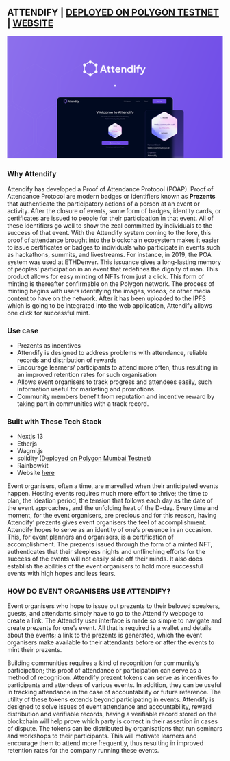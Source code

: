 ## ATTENDIFY | [DEPLOYED ON POLYGON TESTNET](https://mumbai.polygonscan.com/address/0x13dF778f88fEEcf7f653d03B42d91C6C3bDe7D89) | [WEBSITE](https://attendifyonchain.vercel.app/)

![attendify](./attendify.png)

### Why Attendify

Attendify has developed a Proof of Attendance Protocol (POAP).
Proof of Attendance Protocol are modern badges or identifiers known as **Prezents** that authenticate the participatory actions of a person at an event or activity. After the closure of events, some form of badges, identity cards, or certificates are issued to people for their participation in that event. All of these identifiers go well to show the zeal committed by individuals to the success of that event.
With the Attendify system coming to the fore, this proof of attendance brought into the blockchain ecosystem makes it easier to issue certificates or badges to individuals who participate in events such as hackathons, summits, and livestreams. For instance, in 2019, the POA system was used at ETHDenver. This issuance gives a long-lasting memory of peoples' participation in an event that redefines the dignity of man.
This product allows for easy minting of NFTs from just a click. This form of minting is thereafter confirmable on the Polygon network. The process of minting begins with users identifying the images, videos, or other media content to have on the network. After it has been uploaded to the IPFS which is going to be integrated into the web application, Attendify allows one click for successful mint.

### Use case

- Prezents as incentives
- Attendify is designed to address problems with attendance, reliable records and distribution of rewards
- Encourage learners/ participants to attend more often, thus resulting in an improved retention rates for such organisation
- Allows event organisers to track progress and attendees easily, such information useful for marketing and promotions.
- Community members benefit from reputation and incentive reward by taking part in communities with a track record.

### Built with These Tech Stack

- Nextjs 13
- Etherjs
- Wagmi.js
- solidity ([Deployed on Polygon Mumbai Testnet](https://mumbai.polygonscan.com/address/0x13dF778f88fEEcf7f653d03B42d91C6C3bDe7D89))
- Rainbowkit
- Website [here](https://attendifyonchain.vercel.app/)

Event organisers, often a time, are marvelled when their anticipated events happen. Hosting events requires much more effort to thrive; the time to plan, the ideation period, the tension that follows each day as the date of the event approaches, and the unfolding heat of the D-day. Every time and moment, for the event organisers, are precious and for this reason, having Attendify’ prezents gives event organisers the feel of accomplishment.
Attendify hopes to serve as an identity of one’s presence in an occasion. This, for event planners and organisers, is a certification of accomplishment. The prezents issued through the form of a minted NFT, authenticates that their sleepless nights and unflinching efforts for the success of the events will not easily slide off their minds. It also does establish the abilities of the event organisers to hold more successful events with high hopes and less fears.

### HOW DO EVENT ORGANISERS USE ATTENDIFY?

Event organisers who hope to issue out prezents to their beloved speakers, guests, and attendants simply have to go to the Attendify webpage to create a link. The Attendify user interface is made so simple to navigate and create prezents for one’s event. All that is required is a wallet and details about the events; a link to the prezents is generated, which the event organisers make available to their attendants before or after the events to mint their prezents.

Building communities requires a kind of recognition for community’s participation; this proof of attendance or participation can serve as a method of recognition.
Attendify prezent tokens can serve as incentives to participants and attendees of various events. In addition, they can be useful in tracking attendance in the case of accountability or future reference. The utility of these tokens extends beyond participating in events.
Attendify is designed to solve issues of event attendance and accountability, reward distribution and verifiable records, having a verifiable record stored on the blockchain will help prove which party is correct in their assertion in cases of dispute.
The tokens can be distributed by organisations that run seminars and workshops to their participants. This will motivate learners and encourage them to attend more frequently, thus resulting in improved retention rates for the company running these events.
